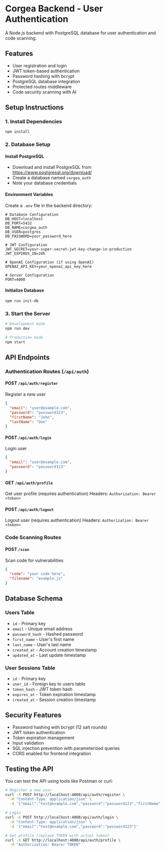 # Corgea Backend - User Authentication

A Node.js backend with PostgreSQL database for user authentication and code scanning.

## Features

- User registration and login
- JWT token-based authentication
- Password hashing with bcrypt
- PostgreSQL database integration
- Protected routes middleware
- Code security scanning with AI

## Setup Instructions

### 1. Install Dependencies
```bash
npm install
```

### 2. Database Setup

#### Install PostgreSQL
- Download and install PostgreSQL from https://www.postgresql.org/download/
- Create a database named `corgea_auth`
- Note your database credentials

#### Environment Variables
Create a `.env` file in the backend directory:
```env
# Database Configuration
DB_HOST=localhost
DB_PORT=5432
DB_NAME=corgea_auth
DB_USER=postgres
DB_PASSWORD=your_password_here

# JWT Configuration
JWT_SECRET=your-super-secret-jwt-key-change-in-production
JWT_EXPIRES_IN=24h

# OpenAI Configuration (if using OpenAI)
OPENAI_API_KEY=your_openai_api_key_here

# Server Configuration
PORT=4000
```

#### Initialize Database
```bash
npm run init-db
```

### 3. Start the Server
```bash
# Development mode
npm run dev

# Production mode
npm start
```

## API Endpoints

### Authentication Routes (`/api/auth`)

#### POST `/api/auth/register`
Register a new user
```json
{
  "email": "user@example.com",
  "password": "password123",
  "firstName": "John",
  "lastName": "Doe"
}
```

#### POST `/api/auth/login`
Login user
```json
{
  "email": "user@example.com",
  "password": "password123"
}
```

#### GET `/api/auth/profile`
Get user profile (requires authentication)
Headers: `Authorization: Bearer <token>`

#### POST `/api/auth/logout`
Logout user (requires authentication)
Headers: `Authorization: Bearer <token>`

### Code Scanning Routes

#### POST `/scan`
Scan code for vulnerabilities
```json
{
  "code": "your code here",
  "filename": "example.js"
}
```

## Database Schema

### Users Table
- `id` - Primary key
- `email` - Unique email address
- `password_hash` - Hashed password
- `first_name` - User's first name
- `last_name` - User's last name
- `created_at` - Account creation timestamp
- `updated_at` - Last update timestamp

### User Sessions Table
- `id` - Primary key
- `user_id` - Foreign key to users table
- `token_hash` - JWT token hash
- `expires_at` - Token expiration timestamp
- `created_at` - Session creation timestamp

## Security Features

- Password hashing with bcrypt (12 salt rounds)
- JWT token authentication
- Token expiration management
- Input validation
- SQL injection prevention with parameterized queries
- CORS enabled for frontend integration

## Testing the API

You can test the API using tools like Postman or curl:

```bash
# Register a new user
curl -X POST http://localhost:4000/api/auth/register \
  -H "Content-Type: application/json" \
  -d '{"email":"test@example.com","password":"password123","firstName":"Test","lastName":"User"}'

# Login
curl -X POST http://localhost:4000/api/auth/login \
  -H "Content-Type: application/json" \
  -d '{"email":"test@example.com","password":"password123"}'

# Get profile (replace TOKEN with actual token)
curl -X GET http://localhost:4000/api/auth/profile \
  -H "Authorization: Bearer TOKEN"
```


